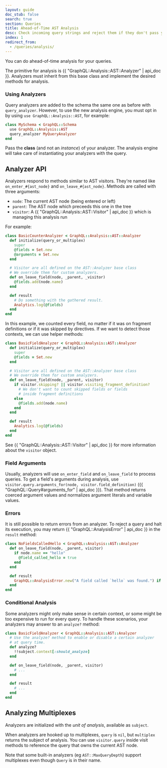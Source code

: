 ```yaml
---
layout: guide
doc_stub: false
search: true
section: Queries
title: Ahead-of-Time AST Analysis
desc: Check incoming query strings and reject them if they don't pass your checks
index: 1
redirect_from:
  - /queries/analysis/
---
```


You can do ahead-of-time analysis for your queries.

The primitive for analysis is {{ "GraphQL::Analysis::AST::Analyzer" | api_doc }}. Analyzers must inherit from this base class and implement the desired methods for analysis.

### Using Analyzers

Query analyzers are added to the schema the same one as before with `query_analyzer`. However, to use the new analysis engine, you must opt in by using `use GraphQL::Analysis::AST`, for example:

```ruby
class MySchema < GraphQL::Schema
  use GraphQL::Analysis::AST
  query_analyzer MyQueryAnalyzer
end
```

Pass the **class** (and not an _instance_) of your analyzer. The analysis engine will take care of instantiating your analyzers with the query.

## Analyzer API

Analyzers respond to methods similar to AST visitors. They're named like `on_enter_#{ast_node}` and `on_leave_#{ast_node}`. Methods are called with three arguments:

- `node`: The current AST node (being entered or left)
- `parent`: The AST node which preceeds this one in the tree
- `visitor`: A {{ "GraphQL::Analysis::AST::Visitor" | api_doc }} which is managing this analysis run

For example:

```ruby
class BasicCounterAnalyzer < GraphQL::Analysis::AST::Analyzer
  def initialize(query_or_multiplex)
    super
    @fields = Set.new
    @arguments = Set.new
  end

  # Visitor are all defined on the AST::Analyzer base class
  # We override them for custom analyzers.
  def on_leave_field(node, _parent, _visitor)
    @fields.add(node.name)
  end

  def result
    # Do something with the gathered result.
    Analytics.log(@fields)
  end
end
```

In this example, we counted every field, no matter if it was on fragment definitions
or if it was skipped by directives. If we want to detect those contexts, we can use helper
methods:

```ruby
class BasicFieldAnalyzer < GraphQL::Analysis::AST::Analyzer
  def initialize(query_or_multiplex)
    super
    @fields = Set.new
  end

  # Visitor are all defined on the AST::Analyzer base class
  # We override them for custom analyzers.
  def on_leave_field(node, _parent, visitor)
    if visitor.skipping? || visitor.visiting_fragment_definition?
      # We don't want to count skipped fields or fields
      # inside fragment definitions
    else
      @fields.add(node.name)
    end
  end

  def result
    Analytics.log(@fields)
  end
end
```

See {{ "GraphQL::Analysis::AST::Visitor" | api_doc }} for more information about the `visitor` object.

### Field Arguments

Usually, analyzers will use `on_enter_field` and `on_leave_field` to process queries. To get a field's arguments during analysis, use `visitor.query.arguments_for(node, visitor.field_definition)` ({{ "GraphQL::Query#arguments_for" | api_doc }}). That method returns coerced argument values and normalizes argument literals and variable values.

### Errors

It is still possible to return errors from an analyzer. To reject a query and halt its execution, you may return {{ "GraphQL::AnalysisError" | api_doc }} in the `result` method:

```ruby
class NoFieldsCalledHello < GraphQL::Analysis::AST::Analyzer
  def on_leave_field(node, _parent, visitor)
    if node.name == "hello"
      @field_called_hello = true
    end
  end

  def result
    GraphQL::AnalysisError.new("A field called `hello` was found.") if @field_called_hello
  end
end
```

### Conditional Analysis

Some analyzers might only make sense in certain context, or some might be too expensive to run for every query. To handle these scenarios, your analyzers may answer to an `analyze?` method:

```ruby
class BasicFieldAnalyzer < GraphQL::Analysis::AST::Analyzer
  # Use the analyze? method to enable or disable a certain analyzer
  # at query time.
  def analyze?
    !!subject.context[:should_analyze]
  end

  def on_leave_field(node, _parent, visitor)
    # ...
  end

  def result
    # ...
  end
end
```

## Analyzing Multiplexes

Analyzers are initialized with the _unit of analysis_, available as `subject`.

When analyzers are hooked up to multiplexes, `query` is `nil`, but `multiplex` returns the subject of analysis. You can use `visitor.query` inside visit methods to reference the query that owns the current AST node.

Note that some built-in analyzers (eg `AST::MaxQueryDepth`) support multiplexes even though `Query` is in their name.
